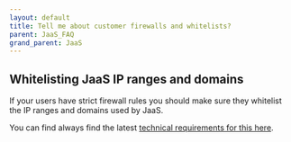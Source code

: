 ```yaml
---
layout: default
title: Tell me about customer firewalls and whitelists?
parent: JaaS_FAQ
grand_parent: JaaS
---
```


## Whitelisting JaaS IP ranges and domains

If your users have strict firewall rules you should make sure they whitelist the IP ranges and domains used by JaaS.

You can find always find the latest [technical requirements for this here](https://developer.8x8.com/jaas/docs/technical-requirements-whitelists).
